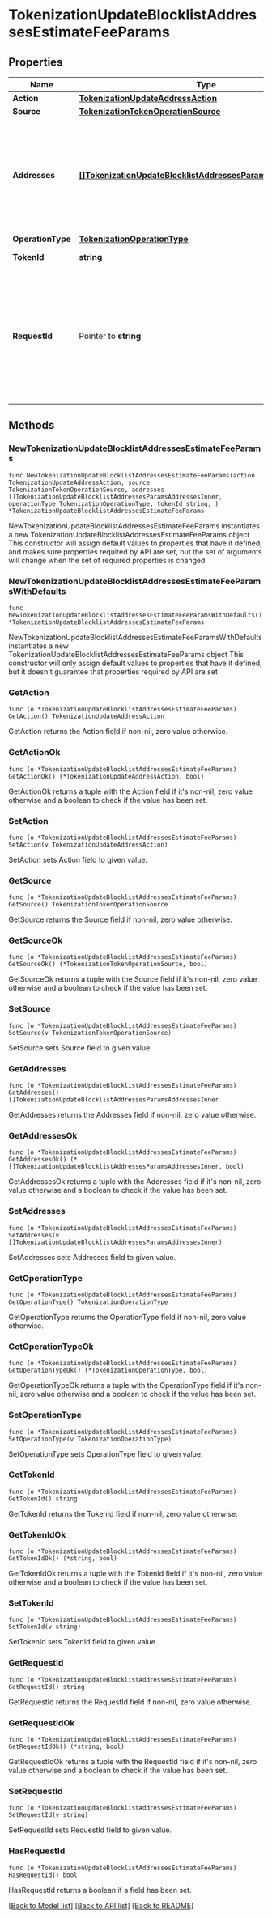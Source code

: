 # TokenizationUpdateBlocklistAddressesEstimateFeeParams

## Properties

Name | Type | Description | Notes
------------ | ------------- | ------------- | -------------
**Action** | [**TokenizationUpdateAddressAction**](TokenizationUpdateAddressAction.md) |  | 
**Source** | [**TokenizationTokenOperationSource**](TokenizationTokenOperationSource.md) |  | 
**Addresses** | [**[]TokenizationUpdateBlocklistAddressesParamsAddressesInner**](TokenizationUpdateBlocklistAddressesParamsAddressesInner.md) | A list of addresses to manage. For &#39;add&#39; operations, notes can be provided. For &#39;remove&#39; operations, notes are ignored. | 
**OperationType** | [**TokenizationOperationType**](TokenizationOperationType.md) |  | 
**TokenId** | **string** | The ID of the token. | 
**RequestId** | Pointer to **string** | The request ID that is used to track a transaction request. The request ID is provided by you and must be unique within your organization. | [optional] 

## Methods

### NewTokenizationUpdateBlocklistAddressesEstimateFeeParams

`func NewTokenizationUpdateBlocklistAddressesEstimateFeeParams(action TokenizationUpdateAddressAction, source TokenizationTokenOperationSource, addresses []TokenizationUpdateBlocklistAddressesParamsAddressesInner, operationType TokenizationOperationType, tokenId string, ) *TokenizationUpdateBlocklistAddressesEstimateFeeParams`

NewTokenizationUpdateBlocklistAddressesEstimateFeeParams instantiates a new TokenizationUpdateBlocklistAddressesEstimateFeeParams object
This constructor will assign default values to properties that have it defined,
and makes sure properties required by API are set, but the set of arguments
will change when the set of required properties is changed

### NewTokenizationUpdateBlocklistAddressesEstimateFeeParamsWithDefaults

`func NewTokenizationUpdateBlocklistAddressesEstimateFeeParamsWithDefaults() *TokenizationUpdateBlocklistAddressesEstimateFeeParams`

NewTokenizationUpdateBlocklistAddressesEstimateFeeParamsWithDefaults instantiates a new TokenizationUpdateBlocklistAddressesEstimateFeeParams object
This constructor will only assign default values to properties that have it defined,
but it doesn't guarantee that properties required by API are set

### GetAction

`func (o *TokenizationUpdateBlocklistAddressesEstimateFeeParams) GetAction() TokenizationUpdateAddressAction`

GetAction returns the Action field if non-nil, zero value otherwise.

### GetActionOk

`func (o *TokenizationUpdateBlocklistAddressesEstimateFeeParams) GetActionOk() (*TokenizationUpdateAddressAction, bool)`

GetActionOk returns a tuple with the Action field if it's non-nil, zero value otherwise
and a boolean to check if the value has been set.

### SetAction

`func (o *TokenizationUpdateBlocklistAddressesEstimateFeeParams) SetAction(v TokenizationUpdateAddressAction)`

SetAction sets Action field to given value.


### GetSource

`func (o *TokenizationUpdateBlocklistAddressesEstimateFeeParams) GetSource() TokenizationTokenOperationSource`

GetSource returns the Source field if non-nil, zero value otherwise.

### GetSourceOk

`func (o *TokenizationUpdateBlocklistAddressesEstimateFeeParams) GetSourceOk() (*TokenizationTokenOperationSource, bool)`

GetSourceOk returns a tuple with the Source field if it's non-nil, zero value otherwise
and a boolean to check if the value has been set.

### SetSource

`func (o *TokenizationUpdateBlocklistAddressesEstimateFeeParams) SetSource(v TokenizationTokenOperationSource)`

SetSource sets Source field to given value.


### GetAddresses

`func (o *TokenizationUpdateBlocklistAddressesEstimateFeeParams) GetAddresses() []TokenizationUpdateBlocklistAddressesParamsAddressesInner`

GetAddresses returns the Addresses field if non-nil, zero value otherwise.

### GetAddressesOk

`func (o *TokenizationUpdateBlocklistAddressesEstimateFeeParams) GetAddressesOk() (*[]TokenizationUpdateBlocklistAddressesParamsAddressesInner, bool)`

GetAddressesOk returns a tuple with the Addresses field if it's non-nil, zero value otherwise
and a boolean to check if the value has been set.

### SetAddresses

`func (o *TokenizationUpdateBlocklistAddressesEstimateFeeParams) SetAddresses(v []TokenizationUpdateBlocklistAddressesParamsAddressesInner)`

SetAddresses sets Addresses field to given value.


### GetOperationType

`func (o *TokenizationUpdateBlocklistAddressesEstimateFeeParams) GetOperationType() TokenizationOperationType`

GetOperationType returns the OperationType field if non-nil, zero value otherwise.

### GetOperationTypeOk

`func (o *TokenizationUpdateBlocklistAddressesEstimateFeeParams) GetOperationTypeOk() (*TokenizationOperationType, bool)`

GetOperationTypeOk returns a tuple with the OperationType field if it's non-nil, zero value otherwise
and a boolean to check if the value has been set.

### SetOperationType

`func (o *TokenizationUpdateBlocklistAddressesEstimateFeeParams) SetOperationType(v TokenizationOperationType)`

SetOperationType sets OperationType field to given value.


### GetTokenId

`func (o *TokenizationUpdateBlocklistAddressesEstimateFeeParams) GetTokenId() string`

GetTokenId returns the TokenId field if non-nil, zero value otherwise.

### GetTokenIdOk

`func (o *TokenizationUpdateBlocklistAddressesEstimateFeeParams) GetTokenIdOk() (*string, bool)`

GetTokenIdOk returns a tuple with the TokenId field if it's non-nil, zero value otherwise
and a boolean to check if the value has been set.

### SetTokenId

`func (o *TokenizationUpdateBlocklistAddressesEstimateFeeParams) SetTokenId(v string)`

SetTokenId sets TokenId field to given value.


### GetRequestId

`func (o *TokenizationUpdateBlocklistAddressesEstimateFeeParams) GetRequestId() string`

GetRequestId returns the RequestId field if non-nil, zero value otherwise.

### GetRequestIdOk

`func (o *TokenizationUpdateBlocklistAddressesEstimateFeeParams) GetRequestIdOk() (*string, bool)`

GetRequestIdOk returns a tuple with the RequestId field if it's non-nil, zero value otherwise
and a boolean to check if the value has been set.

### SetRequestId

`func (o *TokenizationUpdateBlocklistAddressesEstimateFeeParams) SetRequestId(v string)`

SetRequestId sets RequestId field to given value.

### HasRequestId

`func (o *TokenizationUpdateBlocklistAddressesEstimateFeeParams) HasRequestId() bool`

HasRequestId returns a boolean if a field has been set.


[[Back to Model list]](../README.md#documentation-for-models) [[Back to API list]](../README.md#documentation-for-api-endpoints) [[Back to README]](../README.md)


